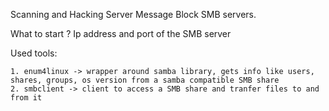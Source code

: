 

Scanning and Hacking Server Message Block SMB servers.

What to start ? Ip address and port of the SMB server

Used tools:

	1. enum4linux -> wrapper around samba library, gets info like users, shares, groups, os version from a samba compatible SMB share
	2. smbclient -> client to access a SMB share and tranfer files to and from it
